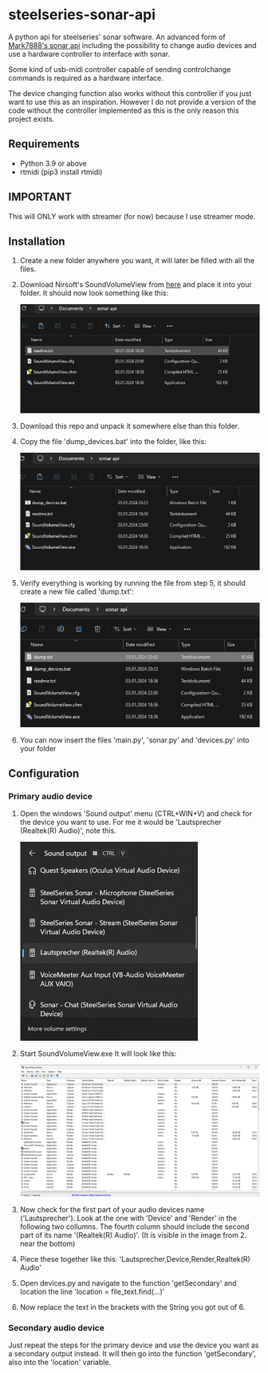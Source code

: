 # steelseries-sonar-api

A python api for steelseries' sonar software. An advanced form of <a href="https://github.com/Mark7888/steelseries-sonar-py">Mark7888's sonar api<a> including the possibility to change audio devices and use a hardware controller to interface with sonar.

Some kind of usb-midi controller capable of sending controlchange commands is required as a hardware interface.

The device changing function also works without this controller if you just want to use this as an inspiration. However I do not provide a version of the code without the controller implemented as this is the only reason this project exists.

## Requirements
- Python 3.9 or above
- rtmidi (pip3 install rtmidi)


## IMPORTANT 
This will ONLY work with streamer (for now) because I use streamer mode.


## Installation 
1. Create a new folder anywhere you want, it will later be filled with all the files.
2. Download Nirsoft's SoundVolumeView from <a href="https://www.nirsoft.net/utils/soundvolumeview-x64.zip">here<a> and place it into your folder. It should now look something like this:

   ![Alt text](images/soundvolumeview.png)
4. Download this repo and unpack it somewhere else than this folder.
5. Copy the file 'dump_devices.bat' into the folder, like this:

   ![Alt text](images/dump.png)
6. Verify everything is working by running the file from step 5, it should create a new file called 'dump.txt':

   ![Alt text](images/text_file.png)
7. You can now insert the files 'main.py', 'sonar.py' and 'devices.py' into your folder


## Configuration 

### Primary audio device
1. Open the windows 'Sound output' menu (CTRL+WIN+V) and check for the device you want to use. For me it would be 'Lautsprecher (Realtek(R) Audio)', note this.

   ![Alt text](images/windows_sound_menu.png)
3. Start SoundVolumeView.exe It will look like this:

   ![Alt text](images/soundvolumeview_open.png)
5. Now check for the first part of your audio devices name ('Lautsprecher'). Look at the one with 'Device' and 'Render' in the following two collumns. The fourth column should include the second part of its name '(Realtek(R) Audio)'. (It is visible in the image from 2. near the bottom)
6. Piece these together like this: 'Lautsprecher,Device,Render,Realtek(R) Audio'
7. Open devices.py and navigate to the function 'getSecondary' and location the line 'location = file_text.find(...)'
8. Now replace the text in the brackets with the String you got out of 6.


### Secondary audio device 
Just repeat the steps for the primary device and use the device you want as a secondary output instead. It will then go into the function 'getSecondary', also into the 'location' variable.
